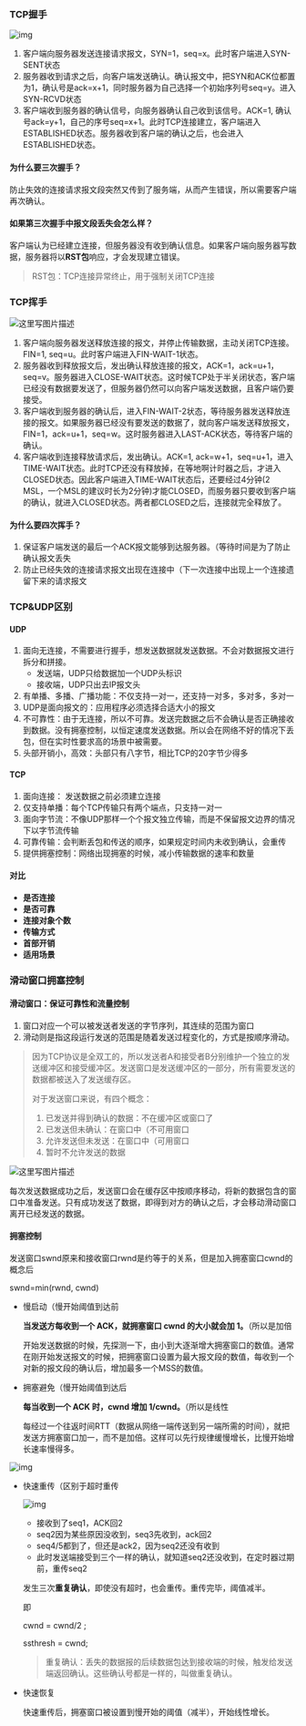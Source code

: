 ### TCP握手

![img](https://img-blog.csdn.net/20150907213812049)

1. 客户端向服务器发送连接请求报文，SYN=1，seq=x。此时客户端进入SYN-SENT状态
2. 服务器收到请求之后，向客户端发送确认。确认报文中，把SYN和ACK位都置为1，确认号是ack=x+1，同时服务器为自己选择一个初始序列号seq=y。进入SYN-RCVD状态
3. 客户端收到服务器的确认信号，向服务器确认自己收到该信号。ACK=1, 确认号ack=y+1，自己的序号seq=x+1。此时TCP连接建立，客户端进入ESTABLISHED状态。服务器收到客户端的确认之后，也会进入ESTABLISHED状态。

#### 为什么要三次握手？

防止失效的连接请求报文段突然又传到了服务端，从而产生错误，所以需要客户端再次确认。

#### 如果第三次握手中报文段丢失会怎么样？

客户端认为已经建立连接，但服务器没有收到确认信息。如果客户端向服务器写数据，服务器将以**RST包**响应，才会发现建立错误。

> RST包：TCP连接异常终止，用于强制关闭TCP连接



### TCP挥手

![这里写图片描述](https://img-blog.csdn.net/20150907213846032)

1. 客户端向服务器发送释放连接的报文，并停止传输数据，主动关闭TCP连接。FIN=1, seq=u。此时客户端进入FIN-WAIT-1状态。
2. 服务器收到释放报文后，发出确认释放连接的报文，ACK=1，ack=u+1，seq=v。服务器进入CLOSE-WAIT状态。这时候TCP处于半关闭状态，客户端已经没有数据要发送了，但服务器仍然可以向客户端发送数据，且客户端仍要接受。
3. 客户端收到服务器的确认后，进入FIN-WAIT-2状态，等待服务器发送释放连接的报文。如果服务器已经没有要发送的数据了，就向客户端发送释放报文，FIN=1，ack=u+1，seq=w。这时服务器进入LAST-ACK状态，等待客户端的确认。
4. 客户端收到连接释放请求后，发出确认。ACK=1, ack=w+1，seq=u+1，进入TIME-WAIT状态。此时TCP还没有释放掉，在等地啊计时器之后，才进入CLOSED状态。因此客户端进入TIME-WAIT状态后，还要经过4分钟(2 MSL，一个MSL的建议时长为2分钟)才能CLOSED，而服务器只要收到客户端的确认，就进入CLOSED状态。两者都CLOSED之后，连接就完全释放了。

#### 为什么要四次挥手？

1. 保证客户端发送的最后一个ACK报文能够到达服务器。（等待时间是为了防止确认报文丢失
2. 防止已经失效的连接请求报文出现在连接中（下一次连接中出现上一个连接遗留下来的请求报文





### TCP&UDP区别

#### UDP

1. 面向无连接，不需要进行握手，想发送数据就发送数据。不会对数据报文进行拆分和拼接。
   * 发送端，UDP只给数据加一个UDP头标识
   * 接收端，UDP只出去IP报文头
2. 有单播、多播、广播功能：不仅支持一对一，还支持一对多，多对多，多对一
3. UDP是面向报文的：应用程序必须选择合适大小的报文
4. 不可靠性：由于无连接，所以不可靠。发送完数据之后不会确认是否正确接收到数据。没有拥塞控制，以恒定速度发送数据。所以会在网络不好的情况下丢包，但在实时性要求高的场景中被需要。
5. 头部开销小，高效：头部只有八字节，相比TCP的20字节少得多

#### TCP

1. 面向连接： 发送数据之前必须建立连接
2. 仅支持单播：每个TCP传输只有两个端点，只支持一对一
3. 面向字节流：不像UDP那样一个个报文独立传输，而是不保留报文边界的情况下以字节流传输
4. 可靠传输：会判断丢包和传送的顺序，如果规定时间内未收到确认，会重传
5. 提供拥塞控制：网络出现拥塞的时候，减小传输数据的速率和数量

#### 对比

* **是否连接**
* **是否可靠**
* **连接对象个数**
* **传输方式**
* **首部开销**
* **适用场景**



### 滑动窗口拥塞控制

#### 滑动窗口：保证可靠性和流量控制

1. 窗口对应一个可以被发送者发送的字节序列，其连续的范围为窗口
2. 滑动则是指这段运行发送的范围是随着发送过程变化的，方式是按顺序滑动。

> 因为TCP协议是全双工的，所以发送者A和接受者B分别维护一个独立的发送缓冲区和接受缓冲区。发送窗口是发送缓冲区的一部分，所有需要发送的数据都被送入了发送缓存区。
>
> 对于发送窗口来说，有四个概念：
>
> 1. 已发送并得到确认的数据：不在缓冲区或窗口了
> 2. 已发送但未确认：在窗口中（不可用窗口
> 3. 允许发送但未发送：在窗口中（可用窗口
> 4. 暂时不允许发送的数据

![这里写图片描述](https://static.oschina.net/uploads/img/201611/09091606_jp7v.jpg)

每次发送数据成功之后，发送窗口会在缓存区中按顺序移动，将新的数据包含的窗口中准备发送。只有成功发送了数据，即得到对方的确认之后，才会移动滑动窗口离开已经发送的数据。



#### 拥塞控制

发送窗口swnd原来和接收窗口rwnd是约等于的关系，但是加入拥塞窗口cwnd的概念后

swnd=min(rwnd, cwnd)

* 慢启动（慢开始阈值到达前

  **当发送方每收到一个 ACK，就拥塞窗口 cwnd 的大小就会加 1。**（所以是加倍

  开始发送数据的时候，先探测一下，由小到大逐渐增大拥塞窗口的数值。通常在刚开始发送报文的时候，把拥塞窗口设置为最大报文段的数值，每收到一个对新的报文段的确认后，增加最多一个MSS的数值。

* 拥塞避免（慢开始阈值到达后

  **每当收到一个 ACK 时，cwnd 增加 1/cwnd。**（所以是线性

  每经过一个往返时间RTT（数据从网络一端传送到另一端所需的时间），就把发送方拥塞窗口加一，而不是加倍。这样可以先行规律缓慢增长，比慢开始增长速率慢得多。

![img](https://pics5.baidu.com/feed/34fae6cd7b899e51641ef343b7c45035c9950dbb.jpeg?token=f4ca49c9592ffdd834a1671903ea8533)

* 快速重传（区别于超时重传

  ![img](https://pics0.baidu.com/feed/359b033b5bb5c9eaf293c78c235a3f063bf3b3ec.jpeg?token=937d899f2dd68f43cd806eb6c908fae1)

  * 接收到了seq1，ACK回2
  * seq2因为某些原因没收到，seq3先收到，ack回2
  * seq4/5都到了，但还是ack2，因为seq2还没有收到
  * 此时发送端接受到三个一样的确认，就知道seq2还没收到，在定时器过期前，重传seq2

  发生三次**重复确认**，即使没有超时，也会重传。重传完毕，阈值减半。

  即

  cwnd = cwnd/2 ;

  ssthresh = cwnd;

  > 重复确认：丢失的数据报的后续数据包达到接收端的时候，触发给发送端返回确认。这些确认号都是一样的，叫做重复确认。

* 快速恢复

  快速重传后，拥塞窗口被设置到慢开始的阈值（减半），开始线性增长。